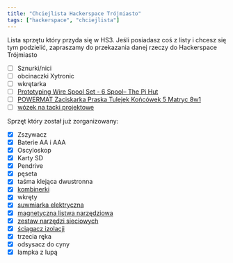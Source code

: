 ```yaml
---
title: "Chciejlista Hackerspace Trójmiasto"
tags: ["hackerspace", "chciejlista"]
---
```


Lista sprzętu który przyda się w HS3. Jeśli posiadasz coś z listy i chcesz się tym podzielić, zapraszamy do przekazania danej rzeczy do Hackerspace Trójmiasto

- [ ] Sznurki/nici
- [ ] obcinaczki Xytronic
- [ ] wkrętarka
- [ ] [Prototyping Wire Spool Set - 6 Spool– The Pi Hut](https://thepihut.com/products/prototyping-wire-spool-set)
- [ ] [POWERMAT Zaciskarka Praska Tulejek Końcówek 5 Matryc 8w1](https://www.olx.pl/d/oferta/powermat-zaciskarka-praska-tulejek-koncowek-5-matryc-8w1-CID628-IDN2Wg3.html)
- [ ] [wózek na tacki projektowe](https://allegro.pl/oferta/revolution-wozek-do-transportu-blach-15x-600x400mm-12589252737)

Sprzęt który został już zorganizowany:
- [X] Zszywacz
- [X] Baterie AA i AAA
- [X] Oscyloskop
- [X] Karty SD
- [X] Pendrive
- [X] pęseta
- [X] taśma klejąca dwustronna
- [X] [kombinerki](https://allegro.pl/oferta/szczypce-uniwersalne-izolowane-vde-160-mm-fortis-11186830613)
- [X] wkręty
- [X] [suwmiarka elektryczna](https://allegro.pl/oferta/suwmiarka-elektroniczna-150-mm-190140400-limit-11913818572)
- [X] [magnetyczna listwa narzędziowa](https://allegro.pl/oferta/listwa-magnetyczna-uchwyt-magnes-na-narzedzia-3el-11954429780?bi_s=ads&bi_m=showitem%3Afinished&bi_c=MjkzMmNkOWMtNDU5MC00NTE4LWFhNTYtMTQ4ZGQyOGM3ZDJlAA&bi_t=ape&referrer=proxy&emission_unit_id=c28ff683-c02a-499c-9b58-1ff335cb6c35)
- [X] [zestaw narzędzi sieciowych](https://allegro.pl/oferta/tester-kabli-rj45-sciagacz-zaciskarka-lan3-narzedz-9934492066)
- [X] [ściągacz izolacji](https://allegro.pl/oferta/wielofunkcyjny-sciagacz-izolacji-fatmax-stanley-11000256064?reco_id=90f9ef6f-cea4-11ec-8542-1e4430ba322a&sid=f8bddad5d737919e6c726c989b66bdbe96499e13bc806f55bd0c404f69ac7020)
- [X] trzecia ręka
- [X] odsysacz do cyny
- [X] lampka z lupą

